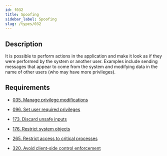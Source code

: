 ```yaml
---
id: f032
title: Spoofing
sidebar_label: Spoofing
slug: /types/032
---
```


## Description

It is possible to perform actions in the application and make it look as if
they were performed by the system or another user.
Examples include sending messages that appear to come from the system and
modifying data in the name of other users (who may have more privileges).

## Requirements

- [035. Manage privilege modifications](/criteria/authorization/035)

- [096. Set user required privileges](/criteria/authorization/096)

- [173. Discard unsafe inputs](/criteria/source/173)

- [176. Restrict system objects](/criteria/data/176)

- [265. Restrict access to critical processes](/criteria/services/265)

- [320. Avoid client-side control enforcement](/criteria/architecture/320)
